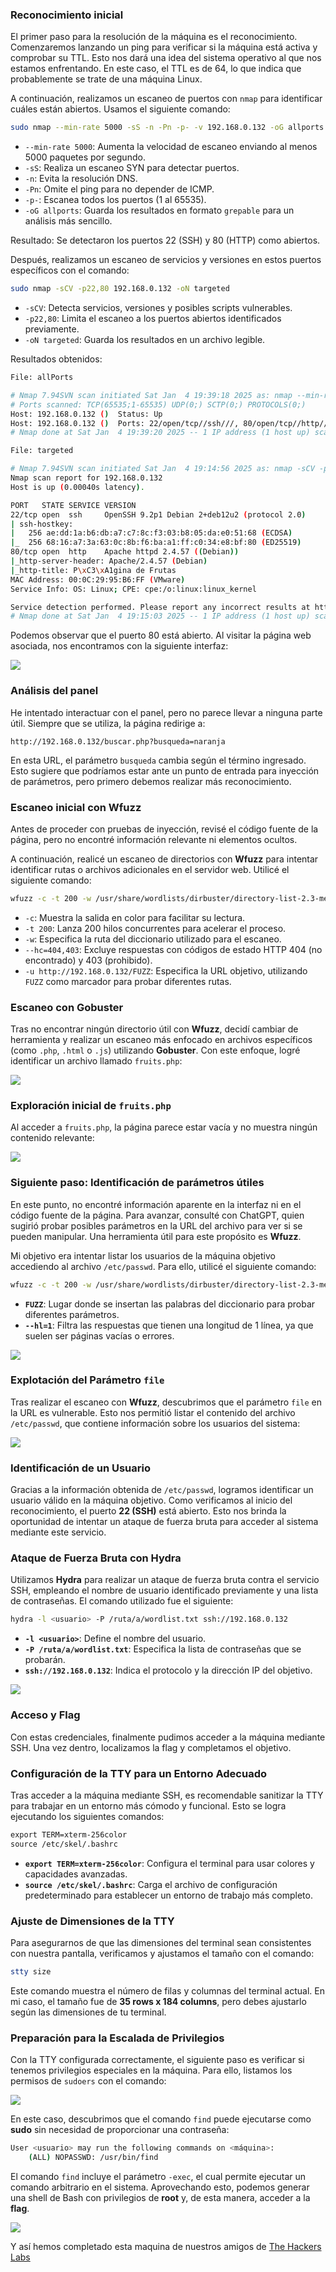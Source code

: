 ### Reconocimiento inicial

El primer paso para la resolución de la máquina es el reconocimiento. Comenzaremos lanzando un ping para verificar si la máquina está activa y comprobar su TTL. Esto nos dará una idea del sistema operativo al que nos estamos enfrentando. En este caso, el TTL es de 64, lo que indica que probablemente se trate de una máquina Linux.

A continuación, realizamos un escaneo de puertos con `nmap` para identificar cuáles están abiertos. Usamos el siguiente comando:

```bash
sudo nmap --min-rate 5000 -sS -n -Pn -p- -v 192.168.0.132 -oG allports
```


- `--min-rate 5000`: Aumenta la velocidad de escaneo enviando al menos 5000 paquetes por segundo.
- `-sS`: Realiza un escaneo SYN para detectar puertos.
- `-n`: Evita la resolución DNS.
- `-Pn`: Omite el ping para no depender de ICMP.
- `-p-`: Escanea todos los puertos (1 al 65535).
- `-oG allports`: Guarda los resultados en formato `grepable` para un análisis más sencillo.

Resultado: Se detectaron los puertos 22 (SSH) y 80 (HTTP) como abiertos.

Después, realizamos un escaneo de servicios y versiones en estos puertos específicos con el comando:

```bash
sudo nmap -sCV -p22,80 192.168.0.132 -oN targeted
```

- `-sCV`: Detecta servicios, versiones y posibles scripts vulnerables.
- `-p22,80`: Limita el escaneo a los puertos abiertos identificados previamente.
- `-oN targeted`: Guarda los resultados en un archivo legible.




Resultados obtenidos:

```bash
File: allPorts

# Nmap 7.94SVN scan initiated Sat Jan  4 19:39:18 2025 as: nmap --min-rate 5000 -sS -n -Pn -p- -v -oG allports 192.168.0.132
# Ports scanned: TCP(65535;1-65535) UDP(0;) SCTP(0;) PROTOCOLS(0;)
Host: 192.168.0.132 ()  Status: Up
Host: 192.168.0.132 ()  Ports: 22/open/tcp//ssh///, 80/open/tcp//http///    Ignored State: closed (65533)
# Nmap done at Sat Jan  4 19:39:20 2025 -- 1 IP address (1 host up) scanned in 1.82 seconds
```

```bash
File: targeted

# Nmap 7.94SVN scan initiated Sat Jan  4 19:14:56 2025 as: nmap -sCV -p22,80 -oN targeted 192.168.0.132
Nmap scan report for 192.168.0.132
Host is up (0.00040s latency).

PORT   STATE SERVICE VERSION
22/tcp open  ssh     OpenSSH 9.2p1 Debian 2+deb12u2 (protocol 2.0)
| ssh-hostkey: 
|   256 ae:dd:1a:b6:db:a7:c7:8c:f3:03:b8:05:da:e0:51:68 (ECDSA)
|_  256 68:16:a7:3a:63:0c:8b:f6:ba:a1:ff:c0:34:e8:bf:80 (ED25519)
80/tcp open  http    Apache httpd 2.4.57 ((Debian))
|_http-server-header: Apache/2.4.57 (Debian)
|_http-title: P\xC3\xA1gina de Frutas
MAC Address: 00:0C:29:95:B6:FF (VMware)
Service Info: OS: Linux; CPE: cpe:/o:linux:linux_kernel

Service detection performed. Please report any incorrect results at https://nmap.org/submit/ .
# Nmap done at Sat Jan  4 19:15:03 2025 -- 1 IP address (1 host up) scanned in 7.21 seconds
```




Podemos observar que el puerto 80 está abierto. Al visitar la página web asociada, nos encontramos con la siguiente interfaz:

![](ANEXOS/Pasted%20image%2020250104194453.png)


### Análisis del panel

He intentado interactuar con el panel, pero no parece llevar a ninguna parte útil. Siempre que se utiliza, la página redirige a:

``http://192.168.0.132/buscar.php?busqueda=naranja``

En esta URL, el parámetro `busqueda` cambia según el término ingresado. Esto sugiere que podríamos estar ante un punto de entrada para inyección de parámetros, pero primero debemos realizar más reconocimiento.

### Escaneo inicial con Wfuzz

Antes de proceder con pruebas de inyección, revisé el código fuente de la página, pero no encontré información relevante ni elementos ocultos.

A continuación, realicé un escaneo de directorios con **Wfuzz** para intentar identificar rutas o archivos adicionales en el servidor web. Utilicé el siguiente comando:

```bash
wfuzz -c -t 200 -w /usr/share/wordlists/dirbuster/directory-list-2.3-medium.txt --hc=404,403 -u http://192.168.0.132/FUZZ 
```

- `-c`: Muestra la salida en color para facilitar su lectura.
- `-t 200`: Lanza 200 hilos concurrentes para acelerar el proceso.
- `-w`: Especifica la ruta del diccionario utilizado para el escaneo.
- `--hc=404,403`: Excluye respuestas con códigos de estado HTTP 404 (no encontrado) y 403 (prohibido).
- `-u http://192.168.0.132/FUZZ`: Especifica la URL objetivo, utilizando `FUZZ` como marcador para probar diferentes rutas.



### Escaneo con Gobuster

Tras no encontrar ningún directorio útil con **Wfuzz**, decidí cambiar de herramienta y realizar un escaneo más enfocado en archivos específicos (como `.php`, `.html` o `.js`) utilizando **Gobuster**. Con este enfoque, logré identificar un archivo llamado `fruits.php`:

![](ANEXOS/Pasted%20image%2020250111210453.png)

### Exploración inicial de `fruits.php`

Al acceder a `fruits.php`, la página parece estar vacía y no muestra ningún contenido relevante:

![](ANEXOS/Pasted%20image%2020250112034900.png)


### Siguiente paso: Identificación de parámetros útiles

En este punto, no encontré información aparente en la interfaz ni en el código fuente de la página. Para avanzar, consulté con ChatGPT, quien sugirió probar posibles parámetros en la URL del archivo para ver si se pueden manipular. Una herramienta útil para este propósito es **Wfuzz**.

Mi objetivo era intentar listar los usuarios de la máquina objetivo accediendo al archivo `/etc/passwd`. Para ello, utilicé el siguiente comando:

```bash
wfuzz -c -t 200 -w /usr/share/wordlists/dirbuster/directory-list-2.3-medium.txt --hc=404,403 --hl=1 -u http://192.168.0.110/fruits.php?FUZZ=/etc/passwd
```

- **`FUZZ`**: Lugar donde se insertan las palabras del diccionario para probar diferentes parámetros.
- **`--hl=1`**: Filtra las respuestas que tienen una longitud de 1 línea, ya que suelen ser páginas vacías o errores.


![](ANEXOS/Pasted%20image%2020250112040459.png)


### Explotación del Parámetro `file`

Tras realizar el escaneo con **Wfuzz**, descubrimos que el parámetro `file` en la URL es vulnerable. Esto nos permitió listar el contenido del archivo `/etc/passwd`, que contiene información sobre los usuarios del sistema:

![](ANEXOS/Pasted%20image%2020250112040617.png)

### Identificación de un Usuario

Gracias a la información obtenida de `/etc/passwd`, logramos identificar un usuario válido en la máquina objetivo. Como verificamos al inicio del reconocimiento, el puerto **22 (SSH)** está abierto. Esto nos brinda la oportunidad de intentar un ataque de fuerza bruta para acceder al sistema mediante este servicio.

### Ataque de Fuerza Bruta con Hydra

Utilizamos **Hydra** para realizar un ataque de fuerza bruta contra el servicio SSH, empleando el nombre de usuario identificado previamente y una lista de contraseñas. El comando utilizado fue el siguiente:

```bash
hydra -l <usuario> -P /ruta/a/wordlist.txt ssh://192.168.0.132
```

- **`-l <usuario>`**: Define el nombre del usuario.
- **`-P /ruta/a/wordlist.txt`**: Especifica la lista de contraseñas que se probarán.
- **`ssh://192.168.0.132`**: Indica el protocolo y la dirección IP del objetivo.

![](ANEXOS/Pasted%20image%2020250112180607.png)

### Acceso y Flag

Con estas credenciales, finalmente pudimos acceder a la máquina mediante SSH. Una vez dentro, localizamos la flag y completamos el objetivo.

### Configuración de la TTY para un Entorno Adecuado

Tras acceder a la máquina mediante SSH, es recomendable sanitizar la TTY para trabajar en un entorno más cómodo y funcional. Esto se logra ejecutando los siguientes comandos:

```bash
​export TERM=xterm-256color
​source /etc/skel/.bashrc
```

- **`export TERM=xterm-256color`**: Configura el terminal para usar colores y capacidades avanzadas.
- **`source /etc/skel/.bashrc`**: Carga el archivo de configuración predeterminado para establecer un entorno de trabajo más completo.

### Ajuste de Dimensiones de la TTY

Para asegurarnos de que las dimensiones del terminal sean consistentes con nuestra pantalla, verificamos y ajustamos el tamaño con el comando:

```bash
stty size
```

Este comando muestra el número de filas y columnas del terminal actual. En mi caso, el tamaño fue de **35 rows x 184 columns**, pero debes ajustarlo según las dimensiones de tu terminal.

### Preparación para la Escalada de Privilegios

Con la TTY configurada correctamente, el siguiente paso es verificar si tenemos privilegios especiales en la máquina. Para ello, listamos los permisos de `sudoers` con el comando:

![](ANEXOS/Pasted%20image%2020250112190734.png)

En este caso, descubrimos que el comando `find` puede ejecutarse como **sudo** sin necesidad de proporcionar una contraseña:

```bash
User <usuario> may run the following commands on <máquina>:
    (ALL) NOPASSWD: /usr/bin/find

```

El comando `find` incluye el parámetro `-exec`, el cual permite ejecutar un comando arbitrario en el sistema. Aprovechando esto, podemos generar una shell de Bash con privilegios de **root** y, de esta manera, acceder a la **flag**.

![](ANEXOS/Pasted%20image%2020250112190606.png)

Y así hemos completado esta maquina de nuestros amigos de [The Hackers Labs](https://thehackerslabs.com/)